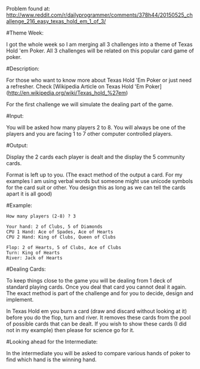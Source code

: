 Problem found at: http://www.reddit.com/r/dailyprogrammer/comments/378h44/20150525_challenge_216_easy_texas_hold_em_1_of_3/

#Theme Week:

I got the whole week so I am merging all 3 challenges into a theme of Texas Hold 'em Poker. All 3 challenges will be related on this popular card game of poker. 

#Description: 

For those who want to know more about Texas Hold 'Em Poker or just need a refresher. Check [Wikipedia Article on Texas Hold 'Em Poker] (http://en.wikipedia.org/wiki/Texas_hold_%27em)

For the first challenge we will simulate the dealing part of the game.

#Input:

You will be asked how many players 2 to 8. You will always be one of the players and you are facing 1 to 7 other computer controlled players.

#Output:

Display the 2 cards each player is dealt and the display the 5 community cards.

Format is left up to you. (The exact method of the output a card. For my examples I am using verbal words but someone might use unicode symbols for the card suit or other. You design this as long as we can tell the cards apart it is all good)

#Example:

    How many players (2-8) ? 3

    Your hand: 2 of Clubs, 5 of Diamonds
    CPU 1 Hand: Ace of Spades, Ace of Hearts
    CPU 2 Hand: King of Clubs, Queen of Clubs

    Flop: 2 of Hearts, 5 of Clubs, Ace of Clubs
    Turn: King of Hearts
    River: Jack of Hearts

#Dealing Cards:

To keep things close to the game you will be dealing from 1 deck of standard playing cards. Once you deal that card you cannot deal it again. The exact method is part of the challenge and for you to decide, design and implement.

In Texas Hold em you burn a card (draw and discard without looking at it) before you do the flop, turn and river. It removes these cards from the pool of possible cards that can be dealt. If you wish to show these cards (I did not in my example) then please for science go for it. 


#Looking ahead for the Intermediate:

In the intermediate you will be asked to compare various hands of poker to find which hand is the winning hand.

